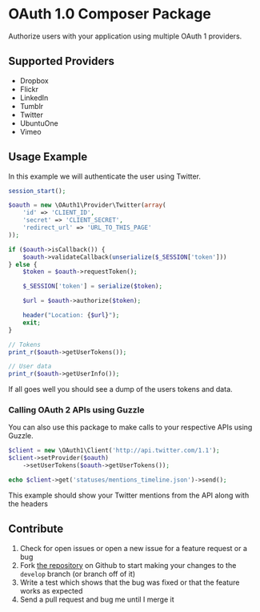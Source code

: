 # OAuth 1.0 Composer Package

Authorize users with your application using multiple OAuth 1 providers.

## Supported Providers

- Dropbox
- Flickr
- LinkedIn
- Tumblr
- Twitter
- UbuntuOne
- Vimeo

## Usage Example

In this example we will authenticate the user using Twitter.

```php
session_start();

$oauth = new \OAuth1\Provider\Twitter(array(
	'id' => 'CLIENT_ID',
	'secret' => 'CLIENT_SECRET',
	'redirect_url' => 'URL_TO_THIS_PAGE'
));

if ($oauth->isCallback()) {
	$oauth->validateCallback(unserialize($_SESSION['token']))
} else {
	$token = $oauth->requestToken();

	$_SESSION['token'] = serialize($token);

	$url = $oauth->authorize($token);

	header("Location: {$url}");
	exit;
}

// Tokens
print_r($oauth->getUserTokens());

// User data
print_r($oauth->getUserInfo());
```

If all goes well you should see a dump of the users tokens and data.


### Calling OAuth 2 APIs using Guzzle

You can also use this package to make calls to your respective APIs 
using Guzzle.

```php
$client = new \OAuth1\Client('http://api.twitter.com/1.1');
$client->setProvider($oauth)
    ->setUserTokens($oauth->getUserTokens());

echo $client->get('statuses/mentions_timeline.json')->send();
```

This example should show your Twitter mentions from the API along with the headers

## Contribute

1. Check for open issues or open a new issue for a feature request or a bug
2. Fork [the repository][] on Github to start making your changes to the
    `develop` branch (or branch off of it)
3. Write a test which shows that the bug was fixed or that the feature works as expected
4. Send a pull request and bug me until I merge it

[the repository]: https://github.com/chrisnharvey/oauth1
